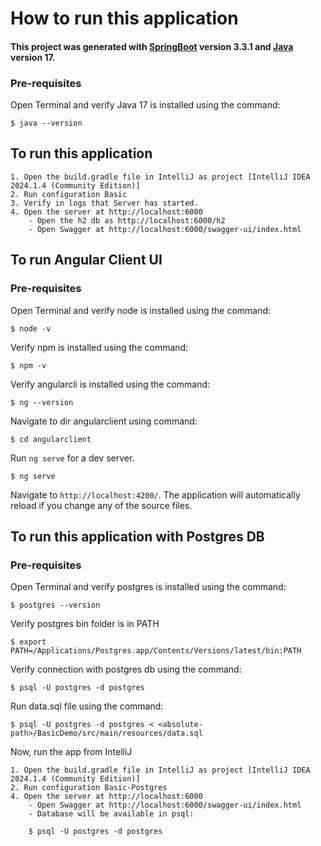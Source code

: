# How to run this application

#### This project was generated with [SpringBoot](https://github.com/angular/angular-cli) version 3.3.1 and [Java](https://github.com/angular/angular-cli) version 17.

### Pre-requisites
    
Open Terminal and verify Java 17 is installed using the command:

    $ java --version

## To run this application

    1. Open the build.gradle file in IntelliJ as project [IntelliJ IDEA 2024.1.4 (Community Edition)]
    2. Run configuration Basic
    3. Verify in logs that Server has started.
    4. Open the server at http://localhost:6000
        - Open the h2 db as http://localhost:6000/h2
        - Open Swagger at http://localhost:6000/swagger-ui/index.html

## To run Angular Client UI

### Pre-requisites

Open Terminal and verify node is installed using the command:

    $ node -v

Verify npm is installed using the command:

    $ npm -v

Verify angularcli is installed using the command:

    $ ng --version

Navigate to dir angularclient using command:

    $ cd angularclient

Run `ng serve` for a dev server. 
    
    $ ng serve

Navigate to `http://localhost:4200/`. The application will automatically reload if you change any of the source files.

## To run this application with Postgres DB

### Pre-requisites

Open Terminal and verify postgres is installed using the command:

    $ postgres --version

Verify postgres bin folder is in PATH

    $ export PATH=/Applications/Postgres.app/Contents/Versions/latest/bin:PATH

Verify connection with postgres db using the command:

    $ psql -U postgres -d postgres

Run data.sql file using the command:

    $ psql -U postgres -d postgres < <absolute-path>/BasicDemo/src/main/resources/data.sql

Now, run the app from IntelliJ

    1. Open the build.gradle file in IntelliJ as project [IntelliJ IDEA 2024.1.4 (Community Edition)]
    2. Run configuration Basic-Postgres
    4. Open the server at http://localhost:6000
        - Open Swagger at http://localhost:6000/swagger-ui/index.html
        - Database will be available in psql:

        $ psql -U postgres -d postgres